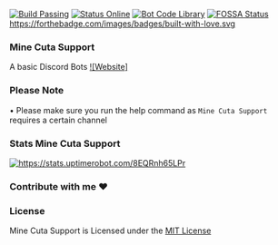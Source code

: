 [![Build Passing](https://img.shields.io/badge/build-Passing%20-green.svg?style=flat)](https://github.com/GrimDesignsFiveM/NinjaBot2.0/) [![Status Online](https://img.shields.io/badge/status-Online%20-brightgreen.svg?style=flat)](https://github.com/MineCuta1107/Mine-Cuta-Support/) [![Bot Code Library](https://img.shields.io/badge/code-discord.js-yellowgreen.svg)](https://discord.js.org/#/) [![FOSSA Status](https://app.fossa.io/api/projects/git%2Bgithub.com%2FGrimDesignsFiveM%2FNinjaBot2.0.svg?type=shield)](https://app.fossa.io/projects/git%2Bgithub.com%2FGrimDesignsFiveM%2FNinjaBot2.0?ref=badge_shield)https://forthebadge.com/images/badges/built-with-love.svg


### Mine Cuta Support 
A basic Discord Bots
[![Website]](https://minecutasupport.glitch.me/)

### Please Note
•  Please make sure you run the help command as `Mine Cuta Support` requires a certain channel

### Stats Mine Cuta Support
<a href="https://stats.uptimerobot.com/8EQRnh65LPr">
  <img src="https://cdn.discordapp.com/attachments/575253529510543380/654548194440511498/unknown.png" alt="https://stats.uptimerobot.com/8EQRnh65LPr">
</a>

### Contribute with me ❤

### License
Mine Cuta Support is Licensed under the [MIT License](https://github.com/MineCuta1107/Mine-Cuta-Support/blob/master/LICENSE)
